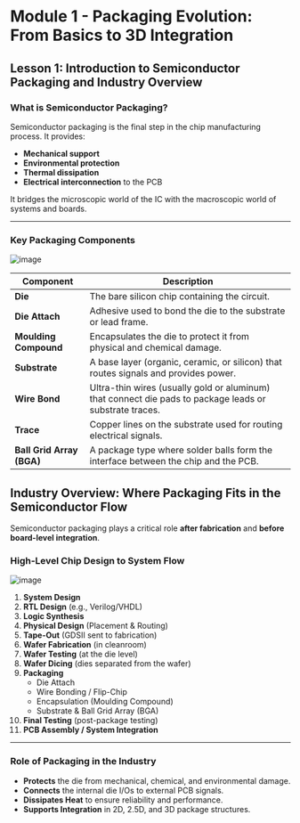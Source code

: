 # Module 1 - Packaging Evolution: From Basics to 3D Integration

##  Lesson 1: Introduction to Semiconductor Packaging and Industry Overview

###  What is Semiconductor Packaging?

Semiconductor packaging is the final step in the chip manufacturing process. It provides:
- **Mechanical support**
- **Environmental protection**
- **Thermal dissipation**
- **Electrical interconnection** to the PCB

It bridges the microscopic world of the IC with the macroscopic world of systems and boards.

---

###  Key Packaging Components
![image](https://github.com/user-attachments/assets/732b581d-73d3-478c-a4c5-d47c09e52056)


| Component            | Description |
|----------------------|-------------|
| **Die**              | The bare silicon chip containing the circuit. |
| **Die Attach**       | Adhesive used to bond the die to the substrate or lead frame. |
| **Moulding Compound**| Encapsulates the die to protect it from physical and chemical damage. |
| **Substrate**        | A base layer (organic, ceramic, or silicon) that routes signals and provides power. |
| **Wire Bond**        | Ultra-thin wires (usually gold or aluminum) that connect die pads to package leads or substrate traces. |
| **Trace**            | Copper lines on the substrate used for routing electrical signals. |
| **Ball Grid Array (BGA)** | A package type where solder balls form the interface between the chip and the PCB. |

##  Industry Overview: Where Packaging Fits in the Semiconductor Flow

Semiconductor packaging plays a critical role **after fabrication** and **before board-level integration**.

###  High-Level Chip Design to System Flow

![image](https://github.com/user-attachments/assets/1430f356-ddea-4805-8b60-cbbb35d096b9)

1. **System Design**
2. **RTL Design** (e.g., Verilog/VHDL)
3. **Logic Synthesis**
4. **Physical Design** (Placement & Routing)
5. **Tape-Out** (GDSII sent to fabrication)
6. **Wafer Fabrication** (in cleanroom)
7. **Wafer Testing** (at the die level)
8. **Wafer Dicing** (dies separated from the wafer)
9. **Packaging**
    - Die Attach  
    - Wire Bonding / Flip-Chip  
    - Encapsulation (Moulding Compound)  
    - Substrate & Ball Grid Array (BGA)
10. **Final Testing** (post-package testing)
11. **PCB Assembly / System Integration**

---

###  Role of Packaging in the Industry

- **Protects** the die from mechanical, chemical, and environmental damage.
- **Connects** the internal die I/Os to external PCB signals.
- **Dissipates Heat** to ensure reliability and performance.
- **Supports Integration** in 2D, 2.5D, and 3D package structures.

